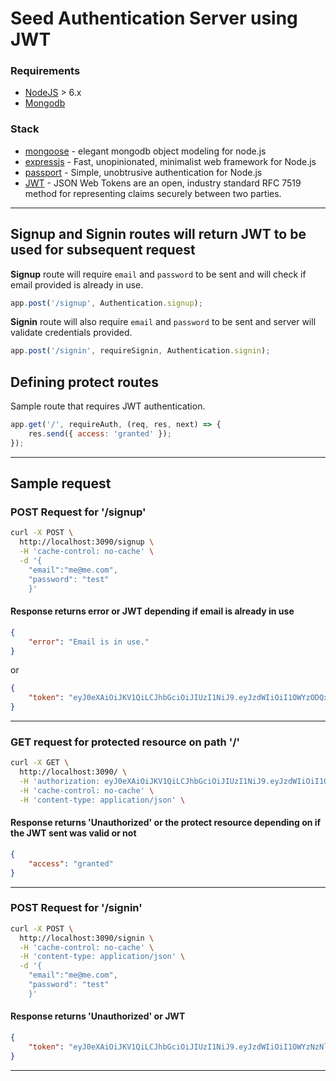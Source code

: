 # Seed Authentication Server using JWT

### Requirements
* [NodeJS](https://nodejs.org/en/) > 6.x
* [Mongodb](https://www.mongodb.com)

### Stack
* [mongoose](http://mongoosejs.com/) - elegant mongodb object modeling for node.js
* [expressjs](https://expressjs.com/) - Fast, unopinionated, minimalist web framework for Node.js
* [passport](http://www.passportjs.org/) - Simple, unobtrusive authentication for Node.js
* [JWT](https://jwt.io/) - JSON Web Tokens are an open, industry standard RFC 7519 method for representing claims securely between two parties.

---
## Signup and Signin routes will return JWT to be used for subsequent request
**Signup** route will require `email` and `password` to be sent and will check if email provided is already in use.
```javascript
app.post('/signup', Authentication.signup);
```

**Signin** route will also require `email` and `password` to be sent and server will validate credentials provided.
```javascript
app.post('/signin', requireSignin, Authentication.signin);
```


## Defining protect routes
Sample route that requires JWT authentication.
```javascript
app.get('/', requireAuth, (req, res, next) => {
    res.send({ access: 'granted' });
});
```

---

## Sample request
### POST Request for '/signup'
```bash
curl -X POST \
  http://localhost:3090/signup \
  -H 'cache-control: no-cache' \
  -d '{
	"email":"me@me.com",
	"password": "test"
    }'
```

#### Response returns error or JWT depending if email is already in use
```json
{
    "error": "Email is in use."
}
```

or

```json
{
    "token": "eyJ0eXAiOiJKV1QiLCJhbGciOiJIUzI1NiJ9.eyJzdWIiOiI1OWYzODQxYTY5MjFhYjI3ZWJlODY0NDciLCJpYXQiOjE1MDkxMzEyOTAzMzgsImVtYWlsIjoibWVAbWUyLmNvbSJ9.sLG8rCopHvDsFD_3eHeJ7Lja9vKYWNj1py4DrukBv8g"
}
```

---

### GET request for protected resource on path '/'
```bash
curl -X GET \
  http://localhost:3090/ \
  -H 'authorization: eyJ0eXAiOiJKV1QiLCJhbGciOiJIUzI1NiJ9.eyJzdWIiOiI1OWYzNmQwNzg5ZTYwNTFlN2FkZjY2ZTkiLCJpYXQiOjE1MDkxMjUzODMyMTQsImVtYWlsIjoiYnV0dHRlcjJAZXh4YW1wbGUuY29tIn0.sWrBHQ85ErGQF1lZ18qB8LGfKutAOgXifbb8yX9b0Ds' \
  -H 'cache-control: no-cache' \
  -H 'content-type: application/json' \
```

#### Response returns 'Unauthorized' or the protect resource depending on if the JWT sent was valid or not

```json
{
    "access": "granted"
}
```

---

### POST Request for '/signin'
```bash
curl -X POST \
  http://localhost:3090/signin \
  -H 'cache-control: no-cache' \
  -H 'content-type: application/json' \
  -d '{
	"email":"me@me.com",
	"password": "test"
    }'
```

#### Response returns 'Unauthorized' or JWT
```json 
{
    "token": "eyJ0eXAiOiJKV1QiLCJhbGciOiJIUzI1NiJ9.eyJzdWIiOiI1OWYzNzNlMjA1MWY0NzIyNTc0YWY1ZTkiLCJpYXQiOjE1MDkxMjg0MjczNTcsImVtYWlsIjoibWVAbWUuY29tIn0.XPFY88mQZUPSibLV6COdGeHtZf6ZoYp2NKV-cX0llw4"
}
```

---


